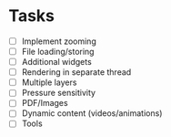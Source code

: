 # Tasks

- [ ] Implement zooming
- [ ] File loading/storing
- [ ] Additional widgets
- [ ] Rendering in separate thread
- [ ] Multiple layers
- [ ] Pressure sensitivity
- [ ] PDF/Images
- [ ] Dynamic content (videos/animations)
- [ ] Tools